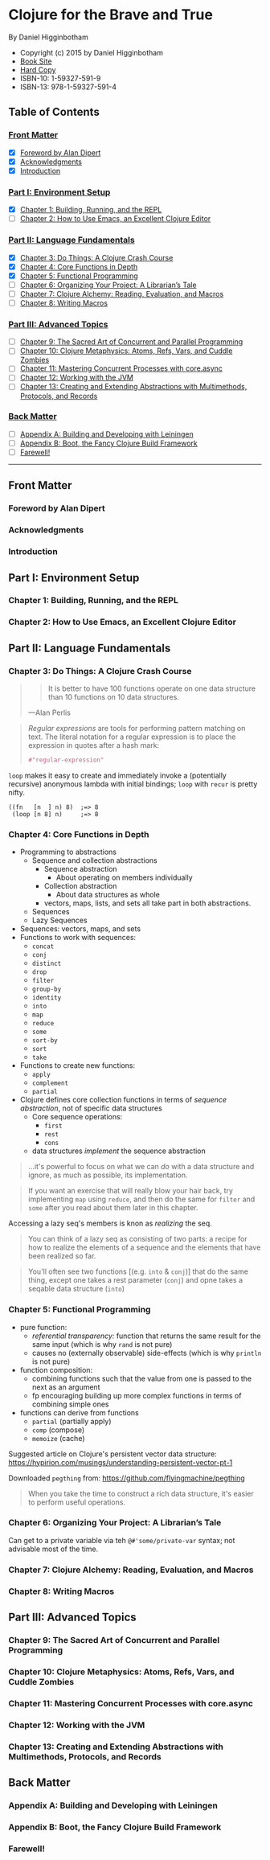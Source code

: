 # Clojure for the Brave and True

By Daniel Higginbotham

- Copyright (c) 2015 by Daniel Higginbotham
- [Book Site][1]
- [Hard Copy][2]
- ISBN-10: 1-59327-591-9
- ISBN-13: 978-1-59327-591-4

[1]: https://www.braveclojure.com/
[2]: https://nostarch.com/clojure

## Table of Contents

### [Front Matter](#front-matter-1)

* [X] [Foreword by Alan Dipert](#foreword-by-alan-dipert)
* [X] [Acknowledgments](#acknowledgments)
* [X] [Introduction](#introduction)

### [Part I: Environment Setup](#part-i-environment-setup-1)

* [X] [Chapter 1: Building, Running, and the REPL](#chapter-1-building-running-and-the-repl)
* [ ] [Chapter 2: How to Use Emacs, an Excellent Clojure Editor](#chapter-2-how-to-use-emacs-an-excellent-clojure-editor)

### [Part II: Language Fundamentals](#part-ii-language-fundamentals-1)

* [X] [Chapter 3: Do Things: A Clojure Crash Course](#chapter-3-do-things-a-clojure-crash-course)
* [X] [Chapter 4: Core Functions in Depth](#chapter-4-core-functions-in-depth)
* [X] [Chapter 5: Functional Programming](#chapter-5-functional-programming)
* [ ] [Chapter 6: Organizing Your Project: A Librarian’s Tale](#chapter-6-organizing-your-project-a-librarians-tale)
* [ ] [Chapter 7: Clojure Alchemy: Reading, Evaluation, and Macros](#chapter-7-clojure-alchemy-reading-evaluation-and-macros)
* [ ] [Chapter 8: Writing Macros](#chapter-8-writing-macros)

### [Part III: Advanced Topics](#part-iii-advanced-topics-1)

* [ ] [Chapter 9: The Sacred Art of Concurrent and Parallel Programming](#chapter-9-the-sacred-art-of-concurrent-and-parallel-programming)
* [ ] [Chapter 10: Clojure Metaphysics: Atoms, Refs, Vars, and Cuddle Zombies](#chapter-10-clojure-metaphysics-atoms-refs-vars-and-cuddle-zombies)
* [ ] [Chapter 11: Mastering Concurrent Processes with core.async](#chapter-11-mastering-concurrent-processes-with-core-async)
* [ ] [Chapter 12: Working with the JVM](#chapter-12-working-with-the-jvm)
* [ ] [Chapter 13: Creating and Extending Abstractions with Multimethods, Protocols, and Records](#chapter-13-creating-and-extending-abstractions-with-multimethods-protocols-and-records)

### [Back Matter](#back-matter-1)

* [ ] [Appendix A: Building and Developing with Leiningen](#appendix-a-building-and-developing-with-leiningen)
* [ ] [Appendix B: Boot, the Fancy Clojure Build Framework](#appendix-b-boot-the-fancy-clojure-build-framework)
* [ ] [Farewell!](#farewell)

-----

## Front Matter

### Foreword by Alan Dipert

### Acknowledgments

### Introduction

## Part I: Environment Setup

### Chapter 1: Building, Running, and the REPL

### Chapter 2: How to Use Emacs, an Excellent Clojure Editor

## Part II: Language Fundamentals

### Chapter 3: Do Things: A Clojure Crash Course

> > It is better to have 100 functions operate on one data structure
> > than 10 functions on 10 data structures.
>
> —Alan Perlis

> <em>Regular expressions</em> are tools for performing pattern matching
> on text. The literal notation for a regular expression is to place the
> expression in quotes after a hash mark:
>
> ```clojure
> #"regular-expression"
> ```

`loop` makes it easy to create and immediately invoke a (potentially
recursive) anonymous lambda with initial bindings; `loop` with `recur`
is pretty nifty.

```
((fn   [n  ] n) 8)  ;=> 8
 (loop [n 8] n)     ;=> 8
```

### Chapter 4: Core Functions in Depth

* Programming to abstractions
  * Sequence and collection abstractions
    * Sequence abstraction
      - About operating on members individually
    * Collection abstraction
      - About data structures as whole
    * vectors, maps, lists, and sets all take part in both abstractions.
  * Sequences
  * Lazy Sequences
* Sequences: vectors, maps, and sets
* Functions to work with sequences:
  * `concat`
  * `conj`
  * `distinct`
  * `drop`
  * `filter`
  * `group-by`
  * `identity`
  * `into`
  * `map`
  * `reduce`
  * `some`
  * `sort-by`
  * `sort`
  * `take`
* Functions to create new functions:
  * `apply`
  * `complement`
  * `partial`
* Clojure defines core collection functions in terms of *sequence
  abstraction*, not of specific data structures
  * Core sequence operations:
    * `first`
    * `rest`
    * `cons`
  * data structures *implement* the sequence abstraction

> ...it's powerful to focus on what we can *do* with a data structure
> and ignore, as much as possible, its implementation.

> If you want an exercise that will really blow your hair back, try
> implementing `map` using `reduce`, and then do the same for `filter`
> and `some` after you read about them later in this chapter.

Accessing a lazy seq's members is knon as *realizing* the seq.

> You can think of a lazy seq as consisting of two parts: a recipe for
> how to realize the elements of a sequence and the elements that have
> been realized so far.

> You'll often see two functions [(e.g. `into` & `conj`)] that do the
> same thing, except one takes a rest parameter (`conj`) and opne takes
> a seqable data structure (`into`)

### Chapter 5: Functional Programming

* pure function:
  * *referential transparency:* function that returns the same result
    for the same input (which is why `rand` is not pure)
  * causes no (externally observable) side-effects (which is why
    `println` is not pure)
* function composition:
  * combining functions such that the value from one is passed to the
    next as an argument
  * fp encouraging building up more complex functions in terms of
    combining simple ones
* functions can derive from functions
  * `partial` (partially apply)
  * `comp` (compose)
  * `memoize` (cache)

Suggested article on Clojure's persistent vector data structure: https://hypirion.com/musings/understanding-persistent-vector-pt-1

Downloaded `pegthing` from: https://github.com/flyingmachine/pegthing

> When you take the time to construct a rich data structure, it's easier
> to perform useful operations.

### Chapter 6: Organizing Your Project: A Librarian’s Tale

Can get to a private variable via teh `@#'some/private-var` syntax; not
advisable most of the time.

### Chapter 7: Clojure Alchemy: Reading, Evaluation, and Macros

### Chapter 8: Writing Macros

## Part III: Advanced Topics

### Chapter 9: The Sacred Art of Concurrent and Parallel Programming

### Chapter 10: Clojure Metaphysics: Atoms, Refs, Vars, and Cuddle Zombies

### Chapter 11: Mastering Concurrent Processes with core.async

### Chapter 12: Working with the JVM

### Chapter 13: Creating and Extending Abstractions with Multimethods, Protocols, and Records

## Back Matter

### Appendix A: Building and Developing with Leiningen

### Appendix B: Boot, the Fancy Clojure Build Framework

### Farewell!

